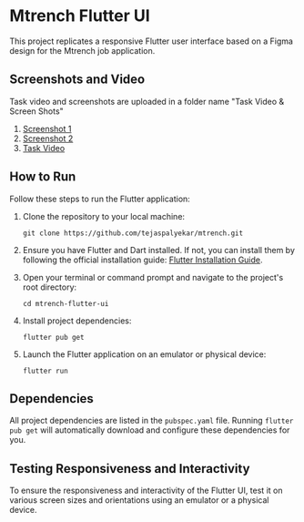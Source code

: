 
# Mtrench Flutter UI

This project replicates a responsive Flutter user interface based on a Figma design for the Mtrench job application.

## Screenshots and Video
Task video and screenshots are uploaded in a folder name "Task Video & Screen Shots"

1. [Screenshot 1](https://github.com/tejaspalyekar/mtrench/blob/main/task%20video%20%26%20screenshots/screenshot1.png)
2. [Screenshot 2](https://github.com/tejaspalyekar/mtrench/blob/main/task%20video%20%26%20screenshots/screenshot2.png)
3. [Task Video](https://github.com/tejaspalyekar/mtrench/blob/main/task%20video%20%26%20screenshots/task_video.mp4)

## How to Run

Follow these steps to run the Flutter application:

1. Clone the repository to your local machine:
   ```
   git clone https://github.com/tejaspalyekar/mtrench.git
   ```

2. Ensure you have Flutter and Dart installed. If not, you can install them by following the official installation guide: [Flutter Installation Guide](https://flutter.dev/docs/get-started/install).

3. Open your terminal or command prompt and navigate to the project's root directory:
   ```
   cd mtrench-flutter-ui
   ```

4. Install project dependencies:
   ```
   flutter pub get
   ```

5. Launch the Flutter application on an emulator or physical device:
   ```
   flutter run
   ```

## Dependencies

All project dependencies are listed in the `pubspec.yaml` file. Running `flutter pub get` will automatically download and configure these dependencies for you.

## Testing Responsiveness and Interactivity

To ensure the responsiveness and interactivity of the Flutter UI, test it on various screen sizes and orientations using an emulator or a physical device.
